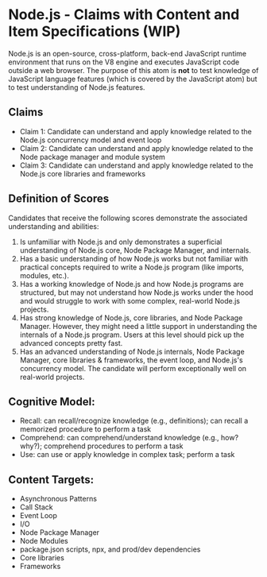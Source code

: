 # Node.js - Claims with Content and Item Specifications (WIP)
Node.js  is an open-source, cross-platform, back-end JavaScript runtime environment that runs on the V8 engine and executes JavaScript code outside a web browser. The purpose of this atom is **not** to test knowledge of JavaScript language features (which is covered by the JavaScript atom) but to test understanding of Node.js features.

## Claims
- Claim 1: Candidate can understand and apply knowledge related to the Node.js concurrency model and event loop
- Claim 2: Candidate can understand and apply knowledge related to the Node package manager and module system
- Claim 3: Candidate can understand and apply knowledge related to the Node.js core libraries and frameworks

## Definition of Scores
Candidates that receive the following scores demonstrate the associated understanding and abilities:
1. Is unfamiliar with Node.js and only demonstrates a superficial understanding of Node.js core, Node Package Manager, and internals.
2. Has a basic understanding of how Node.js works but not familiar with practical concepts required to write a Node.js program (like imports, modules, etc.).
3. Has a working knowledge of Node.js and how Node.js programs are structured, but may not understand how Node.js works under the hood and would struggle to work with some complex, real-world Node.js projects.
4. Has strong knowledge of Node.js, core libraries, and Node Package Manager. However, they might need a little support in understanding the internals of a Node.js program. Users at this level should pick up the advanced concepts pretty fast.
5. Has an advanced understanding of Node.js internals, Node Package Manager, core libraries & frameworks, the event loop, and Node.js's concurrency model. The candidate will perform exceptionally well on real-world projects.

## Cognitive Model:
- Recall: can recall/recognize knowledge (e.g., definitions); can recall a memorized procedure to perform a task
- Comprehend: can comprehend/understand knowledge (e.g., how? why?); comprehend procedures to perform a task
- Use: can use or apply knowledge in complex task; perform a task

## Content Targets:
- Asynchronous Patterns
- Call Stack
- Event Loop
- I/O
- Node Package Manager
- Node Modules
- package.json scripts, npx, and prod/dev dependencies
- Core libraries
- Frameworks
